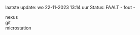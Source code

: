 laatste update: 
wo 22-11-2023 13:14   uur 
Status: FAALT - fout - 
<div class="service R">nexus</div><div class="service R">git</div><div class="service Y">microstation</div>